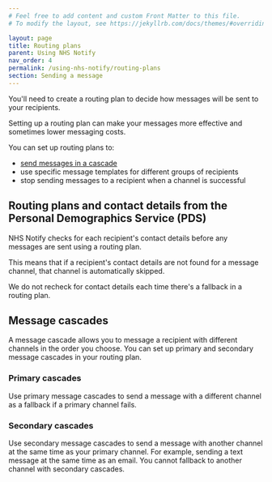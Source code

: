 ```yaml
---
# Feel free to add content and custom Front Matter to this file.
# To modify the layout, see https://jekyllrb.com/docs/themes/#overriding-theme-defaults

layout: page
title: Routing plans
parent: Using NHS Notify
nav_order: 4
permalink: /using-nhs-notify/routing-plans
section: Sending a message
---
```


You'll need to create a routing plan to decide how messages will be sent to your recipients.

Setting up a routing plan can make your messages more effective and sometimes lower messaging costs.

You can set up routing plans to:

- [send messages in a cascade](#message-cascades)
- use specific message templates for different groups of recipients
- stop sending messages to a recipient when a channel is successful

## Routing plans and contact details from the Personal Demographics Service (PDS)

NHS Notify checks for each recipient's contact details before any messages are sent using a routing plan.

This means that if a recipient's contact details are not found for a message channel, that channel is automatically skipped.

We do not recheck for contact details each time there's a fallback in a routing plan.

## Message cascades

A message cascade allows you to message a recipient with different channels in the order you choose. You can set up primary and secondary message cascades in your routing plan.

### Primary cascades

Use primary message cascades to send a message with a different channel as a fallback if a primary channel fails.

### Secondary cascades

Use secondary message cascades to send a message with another channel at the same time as your primary channel. For example, sending a text message at the same time as an email. You cannot fallback to another channel with secondary cascades.

